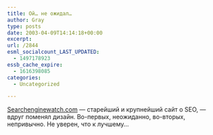 ```yaml
---
title: Ой… не ожидал…
author: Gray
type: posts
date: 2003-04-09T14:14:18+00:00
excerpt:
url: /2844
esml_socialcount_LAST_UPDATED:
  - 1497178923
essb_cache_expire:
  - 1616398085
categories:
  - Uncategorized

---
```








<a href="http://searchenginewatch.com/" target="_blank">Searchenginewatch.com</a> &#8212; старейший и крупнейший сайт о SEO, &#8212; вдруг поменял дизайн. Во-первых, неожиданно, во-вторых, непривычно. Не уверен, что к лучшему&#8230;
